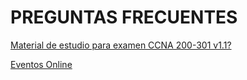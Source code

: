 # PREGUNTAS FRECUENTES

[Material de estudio para examen CCNA 200-301 v1.1?](https://github.com/geryescalier/ccna-examen-200-301-v1-1-autodidacta/blob/main/autodidacta/material-de-estudio.md) 

[Eventos Online](https://github.com/geryescalier/ccna-examen-200-301-v1-1-autodidacta/blob/main/autodidacta/eventos-online.md)

